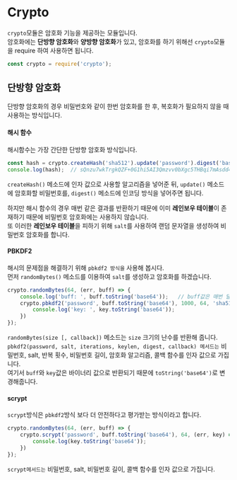 # Crypto

`crypto`모듈은 암호화 기능을 제공하는 모듈입니다.  
암호화에는 **단방향 암호화**와 **양방향 암호화**가 있고, 암호화를 하기 위해선 `crypto`모듈을 require 하여 사용하면 됩니다.

```javascript
const crypto = require('crypto');
```

## 단방향 암호화

단방향 암호화의 경우 비밀번호와 같이 한번 암호화를 한 후, 복호화가 필요하지 않을 때 사용하는 방식입니다.

#### 해시 함수

해시함수는 가장 간단한 단방향 암호화 방식입니다.

```javascript
const hash = crypto.createHash('sha512').update('password').digest('base64');
console.log(hash);  // sQnzu7wkTrgkQZF+0G1hi5AI3Qmzvv0bXgc5THBqi7mAsdd4Xll27ASbRt9fEyavWi6m0QP9B8lThf+rDKy8hg==
```

`createHash()` 메소드에 인자 값으로 사용할 알고리즘을 넣어준 뒤, `update()` 메소드에 암호화할 비밀번호를, `digest()` 메소드에 인코딩 방식을 넣어주면 됩니다.

하지만 해시 함수의 경우 매번 같은 결과를 반환하기 때문에 이미 **레인보우 테이블**이 존재하기 때문에 비밀번호 암호화에는 사용하지 않습니다.  
또 이러한 **레인보우 테이블**을 피하기 위해 `salt`를 사용하여 랜덤 문자열을 생성하여 비밀번호 암호화를 합니다.

#### PBKDF2

해시의 문제점을 해결하기 위해 `pbkdf2 방식을` 사용해 봅시다.  
먼저 `randomBytes()` 메소드를 이용하여 `salt`를 생성하고 암호화를 하겠습니다.

```javascript
crypto.randomBytes(64, (err, buff) => {
    console.log('buff: ', buff.toString('base64'));   // buff값은 매번 달라짐
    crypto.pbkdf2('password', buff.toString('base64'), 1000, 64, 'sha512', (err, key) => {
        console.log('key: ', key.toString('base64'));
    })
});
```

`randomBytes(size [, callback])` 메소드는 `size` 크기의 난수를 반환해 줍니다.  
`pbkdf2(password, salt, iterations, keylen, digest, callback) 메서드는` 비밀번호, salt, 반복 횟수, 비밀번호 길이, 암호화 알고리즘, 콜백 함수를 인자 값으로 가집니다.  
여기서 `buff`와 `key`값은 바이너리 값으로 반환되기 때문에 `toString('base64')`로 변경해줍니다.

#### scrypt

`scrypt`방식은 `pbkdf2`방식 보다 더 안전하다고 평가받는 방식이라고 합니다.

```javascript
crypto.randomBytes(64, (err, buff) => {
    crypto.scrypt('password', buff.toString('base64'), 64, (err, key) => {
        console.log(key.toString('base64'));
    })
});
```

`scrypt메서드는` 비밀번호, salt, 비밀번호 길이, 콜백 함수를 인자 값으로 가집니다.
